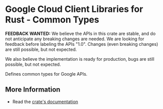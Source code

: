# Google Cloud Client Libraries for Rust - Common Types

<!-- Code generated by sidekick. DO NOT EDIT. -->

**FEEDBACK WANTED:** We believe the APIs in this crate are stable, and
do not anticipate any breaking changes are needed. We are looking for
feedback before labeling the APIs "1.0". Changes (even breaking changes)
are still possible, but not expected.

We also believe the implementation is ready for production, bugs are
still possible, but not expected.

Defines common types for Google APIs.

## More Information

- Read the [crate's documentation](https://docs.rs/google-cloud-type/latest/google-cloud-type)

